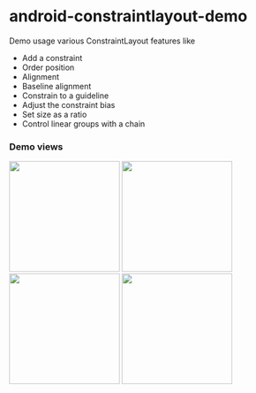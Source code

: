 # android-constraintlayout-demo
Demo usage various ConstraintLayout features like
- Add a constraint
- Order position
- Alignment
- Baseline alignment
- Constrain to a guideline
- Adjust the constraint bias
- Set size as a ratio
- Control linear groups with a chain

### Demo views
<img src="https://i.imgur.com/ptGjRcl.png" width="200" />  <img src="https://i.imgur.com/pwaLOw6.png" width="200" />  <img src="https://i.imgur.com/sOEqbOV.png" width="200" />  <img src="https://i.imgur.com/cfvCZxm.png" width="200" />
